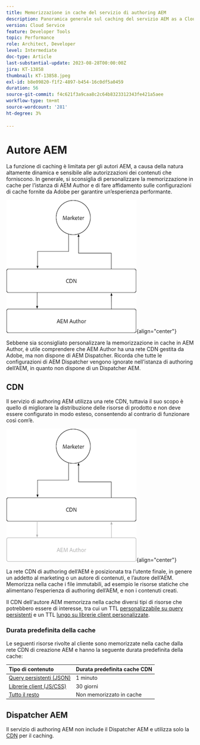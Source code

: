 ```yaml
---
title: Memorizzazione in cache del servizio di authoring AEM
description: Panoramica generale sul caching del servizio AEM as a Cloud Service Author.
version: Cloud Service
feature: Developer Tools
topic: Performance
role: Architect, Developer
level: Intermediate
doc-type: Article
last-substantial-update: 2023-08-28T00:00:00Z
jira: KT-13858
thumbnail: KT-13858.jpeg
exl-id: b8e09820-f1f2-4897-b454-16c0df5a0459
duration: 56
source-git-commit: f4c621f3a9caa8c2c64b8323312343fe421a5aee
workflow-type: tm+mt
source-wordcount: '281'
ht-degree: 3%

---
```


# Autore AEM

La funzione di caching è limitata per gli autori AEM, a causa della natura altamente dinamica e sensibile alle autorizzazioni dei contenuti che forniscono. In generale, si sconsiglia di personalizzare la memorizzazione in cache per l’istanza di AEM Author e di fare affidamento sulle configurazioni di cache fornite da Adobe per garantire un’esperienza performante.

![Diagramma panoramica sul caching dell&#39;autore AEM](./assets/author/author-all.png){align="center"}

Sebbene sia sconsigliato personalizzare la memorizzazione in cache in AEM Author, è utile comprendere che AEM Author ha una rete CDN gestita da Adobe, ma non dispone di AEM Dispatcher. Ricorda che tutte le configurazioni di AEM Dispatcher vengono ignorate nell’istanza di authoring dell’AEM, in quanto non dispone di un Dispatcher AEM.

## CDN

Il servizio di authoring AEM utilizza una rete CDN, tuttavia il suo scopo è quello di migliorare la distribuzione delle risorse di prodotto e non deve essere configurato in modo esteso, consentendo al contrario di funzionare così com’è.

![Diagramma panoramica sulla memorizzazione nella cache di Publish per AEM](./assets/author/author-cdn.png){align="center"}

La rete CDN di authoring dell’AEM è posizionata tra l’utente finale, in genere un addetto al marketing o un autore di contenuti, e l’autore dell’AEM. Memorizza nella cache i file immutabili, ad esempio le risorse statiche che alimentano l’esperienza di authoring dell’AEM, e non i contenuti creati.

Il CDN dell&#39;autore AEM memorizza nella cache diversi tipi di risorse che potrebbero essere di interesse, tra cui un TTL [personalizzabile su query persistenti](https://experienceleague.adobe.com/docs/experience-manager-cloud-service/content/headless/graphql-api/persisted-queries.html?author-instances) e un TTL [lungo su librerie client personalizzate](https://experienceleague.adobe.com/docs/experience-manager-cloud-service/content/implementing/content-delivery/caching.html#client-side-libraries).

### Durata predefinita della cache

Le seguenti risorse rivolte al cliente sono memorizzate nella cache dalla rete CDN di creazione AEM e hanno la seguente durata predefinita della cache:

| Tipo di contenuto | Durata predefinita cache CDN |
|:------------ |:---------- |
| [Query persistenti (JSON)](https://experienceleague.adobe.com/docs/experience-manager-cloud-service/content/headless/graphql-api/persisted-queries.html?author-instances) | 1 minuto |
| [Librerie client (JS/CSS)](https://experienceleague.adobe.com/docs/experience-manager-cloud-service/content/implementing/content-delivery/caching.html#client-side-libraries) | 30 giorni |
| [Tutto il resto](https://experienceleague.adobe.com/docs/experience-manager-cloud-service/content/implementing/content-delivery/caching.html#other-content) | Non memorizzato in cache |


## Dispatcher AEM

Il servizio di authoring AEM non include il Dispatcher AEM e utilizza solo la [CDN](#cdn) per il caching.
